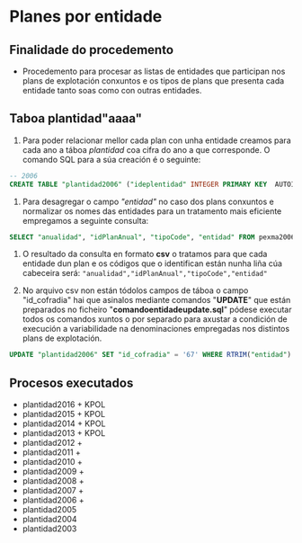 # Planes por entidade


## Finalidade do procedemento

* Procedemento para procesar as listas de entidades que participan nos plans de explotación conxuntos e os tipos de plans que presenta cada entidade tanto soas como con outras entidades.

## Taboa plantidad"aaaa"

1. Para poder relacionar mellor cada plan con unha entidade creamos para cada ano a táboa _plantidad_ coa cifra do ano a que corresponde. O comando SQL para a súa creación é o seguinte:  
```sql
-- 2006
CREATE TABLE "plantidad2006" ("ideplentidad" INTEGER PRIMARY KEY  AUTOINCREMENT  NOT NULL , "anualidad" INTEGER, "idPlanAnual" INTEGER NOT NULL , "tipoCode" CHAR(4), "entidad" VARCHAR(150), "id_cofradia" INTEGER)
```
1. Para desagregar o campo _"entidad"_ no caso dos plans conxuntos e normalizar os nomes das entidades para un tratamento mais eficiente empregamos a seguinte consulta:  
```sql
SELECT "anualidad", "idPlanAnual", "tipoCode", "entidad" FROM pexma2006 ORDER BY "tipoCode", "idPlanAnual"
```

1. O resultado da consulta en formato **csv** o tratamos para que cada entidade dun plan e os códigos que o identifican están nunha liña cúa cabeceira será: `"anualidad","idPlanAnual","tipoCode","entidad"`

1. No arquivo csv non están tódolos campos de táboa o campo "id_cofradia" hai que asinalos mediante comandos "**UPDATE**" que están preparados no ficheiro "**comandoentidadeupdate.sql**" pódese executar todos os comandos xuntos o por separado para axustar a condición de execución a variabilidade na denominaciones empregadas nos distintos plans de explotación.  
```sql
UPDATE "plantidad2006" SET "id_cofradia" = '67' WHERE RTRIM("entidad") LIKE '% Anllóns%' AND "id_cofradia" ISNULL;
```

## Procesos executados

* plantidad2016 + KPOL
* plantidad2015 + KPOL
* plantidad2014 + KPOL
* plantidad2013 + KPOL
* plantidad2012 + 
* plantidad2011 + 
* plantidad2010 + 
* plantidad2009 + 
* plantidad2008 + 
* plantidad2007 + 
* plantidad2006 + 
* plantidad2005
* plantidad2004
* plantidad2003




